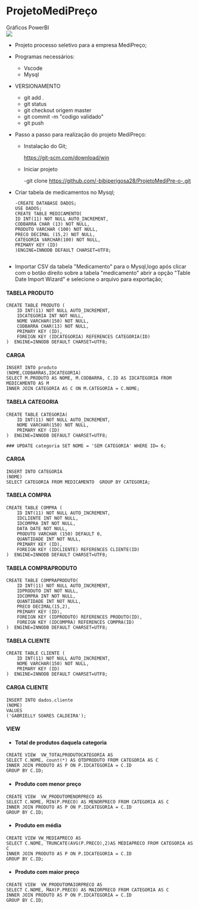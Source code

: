 # ProjetoMediPreço

Gráficos PowerBI  
![](https://raw.githubusercontent.com/bibiperigosa28/ProjetoMediPre-o-/main/imagem/powerbi.jpeg)

- Projeto processo seletivo para a empresa MediPreço;
- Programas necessários:
    - Vscode
    - Mysql
- VERSIONAMENTO
    - git add .
    - git status 
    - git checkout origem master
    - git commit -m "codigo validado"
    - git push  

- Passo a passo para realização do projeto MediPreço:

    - Instalação do Git;
	
	    https://git-scm.com/download/win
	     
    - Iniciar projeto 
    
        -git clone https://github.com/-bibiperigosa28/ProjetoMediPre-o-.git
    

- Criar tabela de medicamentos no Mysql;
    ```
    -CREATE DATABASE DADOS;
    USE DADOS;
    CREATE TABLE MEDICAMENTO(
    ID INT(11) NOT NULL AUTO_INCREMENT,
    CODBARRA CHAR (13) NOT NULL,
    PRODUTO VARCHAR (100) NOT NULL,
    PRECO DECIMAL (15,2) NOT NULL,
    CATEGORIA VARCHAR(100) NOT NULL,
    PRIMARY KEY (ID)
    )ENGINE=INNODB DEFAULT CHARSET=UTF8;
    

- Importar CSV da tabela "Medicamento" para o Mysql,logo após clicar com o botão direito sobre a tabela "medicamento" abrir a opção "Table Date Import Wizard" e selecione o arquivo para exportação;


#### TABELA PRODUTO
```
CREATE TABLE PRODUTO (
    ID INT(11) NOT NULL AUTO_INCREMENT,
    IDCATEGORIA INT NOT NULL,
    NOME VARCHAR(150) NOT NULL,
    CODBARRA CHAR(13) NOT NULL,
    PRIMARY KEY (ID),
    FOREIGN KEY (IDCATEGORIA) REFERENCES CATEGORIA(ID)
)  ENGINE=INNODB DEFAULT CHARSET=UTF8;
```

#### CARGA 
```
INSERT INTO produto
(NOME,CODBARRAS,IDCATEGORIA)
SELECT M.PRODUTO AS NOME, M.CODBARRA, C.ID AS IDCATEGORIA FROM MEDICAMENTO AS M
INNER JOIN CATEGORIA AS C ON M.CATEGORIA = C.NOME;

```

#### TABELA CATEGORIA
```
CREATE TABLE CATEGORIA(
    ID INT(11) NOT NULL AUTO_INCREMENT,
    NOME VARCHAR(150) NOT NULL,
    PRIMARY KEY (ID)
)  ENGINE=INNODB DEFAULT CHARSET=UTF8;

### UPDATE categoria SET NOME = 'SEM CATEGORIA' WHERE ID= 6;
```
#### CARGA
```
INSERT INTO CATEGORIA
(NOME)
SELECT CATEGORIA FROM MEDICAMENTO  GROUP BY CATEGORIA;
```

#### TABELA COMPRA
```
CREATE TABLE COMPRA (
    ID INT(11) NOT NULL AUTO_INCREMENT,
    IDCLIENTE INT NOT NULL,
    IDCOMPRA INT NOT NULL,
    DATA DATE NOT NULL,
    PRODUTO VARCHAR (150) DEFAULT 0,
    QUANTIDADE INT NOT NULL,
    PRIMARY KEY (ID),
    FOREIGN KEY (IDCLIENTE) REFERENCES CLIENTE(ID)
)  ENGINE=INNODB DEFAULT CHARSET=UTF8;
```

#### TABELA COMPRAPRODUTO
```
CREATE TABLE COMPRAPRODUTO(
    ID INT(11) NOT NULL AUTO_INCREMENT,
    IDPRODUTO INT NOT NULL,
    IDCOMPRA INT NOT NULL,
    QUANTIDADE INT NOT NULL,
    PRECO DECIMAL(15,2),
    PRIMARY KEY (ID),
	FOREIGN KEY (IDPRODUTO) REFERENCES PRODUTO(ID),
	FOREIGN KEY (IDCOMPRA) REFERENCES COMPRA(ID)
)  ENGINE=INNODB DEFAULT CHARSET=UTF8;
```

#### TABELA CLIENTE
```
CREATE TABLE CLIENTE (
    ID INT(11) NOT NULL AUTO_INCREMENT,
    NOME VARCHAR(150) NOT NULL,
    PRIMARY KEY (ID)
)  ENGINE=INNODB DEFAULT CHARSET=UTF8;

```
#### CARGA CLIENTE 
```
INSERT INTO dados.cliente
(NOME)
VALUES
('GABRIELLY SOARES CALDEIRA');
```

#### VIEW
- #### Total de produtos daquela categoria
```
CREATE VIEW  VW_TOTALPRODUTOCATEGORIA AS 
SELECT C.NOME, count(*) AS QTDPRODUTO FROM CATEGORIA AS C 
INNER JOIN PRODUTO AS P ON P.IDCATEGORIA = C.ID
GROUP BY C.ID;
```
- #### Produto com menor preço
```
CREATE VIEW  VW_PRODUTOMENORPRECO AS 
SELECT C.NOME, MIN(P.PRECO) AS MENORPRECO FROM CATEGORIA AS C 
INNER JOIN PRODUTO AS P ON P.IDCATEGORIA = C.ID
GROUP BY C.ID;
```
- #### Produto em média 
```
CREATE VIEW VW_MEDIAPRECO AS 
SELECT C.NOME, TRUNCATE(AVG(P.PRECO),2)AS MEDIAPRECO FROM CATEGORIA AS C 
INNER JOIN PRODUTO AS P ON P.IDCATEGORIA = C.ID
GROUP BY C.ID;
```
- #### Produto com maior preço

```
CREATE VIEW  VW_PRODUTOMAIORPRECO AS 
SELECT C.NOME, MAX(P.PRECO) AS MAIORPRECO FROM CATEGORIA AS C 
INNER JOIN PRODUTO AS P ON P.IDCATEGORIA = C.ID
GROUP BY C.ID;
```

